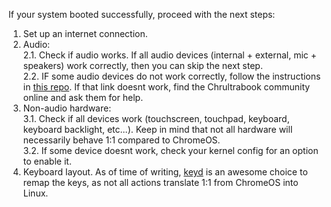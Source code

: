 If your system booted successfully, proceed with the next steps:
1. Set up an internet connection.  
2. Audio:  
    2.1. Check if audio works. If all audio devices (internal + external, mic + speakers) work correctly, then you can skip the next step.  
    2.2. IF some audio devices do not work correctly, follow the instructions in [this repo](https://github.com/weirdTreeThing/chromebook-linux-audio). If that link doesnt work, find the Chrultrabook community online and ask them for help.  
3. Non-audio hardware:  
    3.1. Check if all devices work (touchscreen, touchpad, keyboard, keyboard backlight, etc...). Keep in mind that not all hardware will necessarily behave 1:1 compared to ChromeOS.  
    3.2. If some device doesnt work, check your kernel config for an option to enable it.  
4. Keyboard layout. As of time of writing, [keyd](https://github.com/rvaiya/keyd) is an awesome choice to remap the keys, as not all actions translate 1:1 from ChromeOS into Linux.